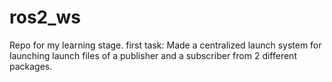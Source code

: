# ros2_ws
Repo for my learning stage.
first task: Made a centralized launch system for launching launch files of a publisher and a subscriber from 2 different packages.
